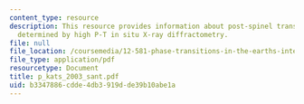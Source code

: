 ```yaml
---
content_type: resource
description: This resource provides information about post-spinel transition in Mg2SiO4
  determined by high P-T in situ X-ray diffractometry.
file: null
file_location: /coursemedia/12-581-phase-transitions-in-the-earths-interior-spring-2005/b3347886cdde4db3919dde39b10abe1a_p_kats_2003_sant.pdf
file_type: application/pdf
resourcetype: Document
title: p_kats_2003_sant.pdf
uid: b3347886-cdde-4db3-919d-de39b10abe1a
---
```

